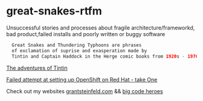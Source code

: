 # great-snakes-rtfm
Unsuccessful stories and processes about fragile architecture/frameworkd, bad product,failed installs and poorly written or buggy software

```java
  Great Snakes and Thundering Typhoons are phrases 
  of exclamation of suprise and exasperation made by 
  Tintin and Captain Haddock in the Herge comic books from 1920s - 1970s
```
[The adventures of Tintin](https://en.wikipedia.org/wiki/The_Adventures_of_Tintin)

[Failed attempt at setting up OpenShift on Red Hat - take One](./OpenShift-RHEL7-Failure.md)

Check out my websites [grantsteinfeld.com](https://grantsteinfeld.com) && [big code heroes](https://bch.nyc)
